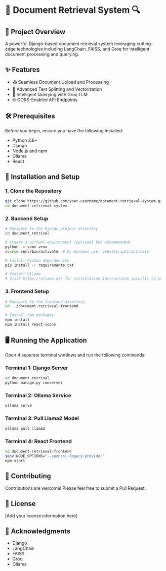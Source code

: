 # 📄 Document Retrieval System 🔍

## 🌟 Project Overview

A powerful Django-based document retrieval system leveraging cutting-edge technologies including LangChain, FAISS, and Groq for intelligent document processing and querying.

## ✨ Features

- 📤 Seamless Document Upload and Processing
- 🧩 Advanced Text Splitting and Vectorization
- 🤖 Intelligent Querying with Groq LLM
- 🌐 CORS-Enabled API Endpoints

## 🛠️ Prerequisites

Before you begin, ensure you have the following installed:
- Python 3.8+
- Django
- Node.js and npm
- Ollama
- React

## 🚀 Installation and Setup

### 1. Clone the Repository
```bash
git clone https://github.com/your-username/document-retrieval-system.git
cd document-retrieval-system
```

### 2. Backend Setup
```bash
# Navigate to the Django project directory
cd document_retrival

# Create a virtual environment (optional but recommended)
python -m venv venv
source venv/bin/activate  # On Windows use `venv\Scripts\activate`

# Install Python dependencies
pip install -r requirements.txt

# Install Ollama
# Visit https://ollama.ai/ for installation instructions specific to your OS
```

### 3. Frontend Setup
```bash
# Navigate to the frontend directory
cd ../document-retrieval-frontend

# Install npm packages
npm install
npm install react-icons
```

## 🖥️ Running the Application

Open 4 separate terminal windows and run the following commands:

### Terminal 1: Django Server
```bash
cd document_retrival
python manage.py runserver
```

### Terminal 2: Ollama Service
```bash
ollama serve
```

### Terminal 3: Pull Llama2 Model
```bash
ollama pull llama2
```

### Terminal 4: React Frontend
```bash
cd document-retrieval-frontend
$env:NODE_OPTIONS="--openssl-legacy-provider"
npm start
```

## 🤝 Contributing
Contributions are welcome! Please feel free to submit a Pull Request.

## 📜 License
[Add your license information here]

## 🙌 Acknowledgments
- Django
- LangChain
- FAISS
- Groq
- Ollama
